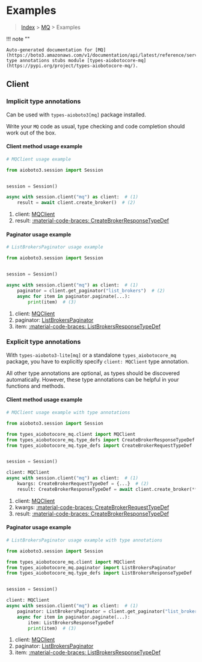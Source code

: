# Examples

> [Index](../README.md) > [MQ](./README.md) > Examples

!!! note ""

    Auto-generated documentation for [MQ](https://boto3.amazonaws.com/v1/documentation/api/latest/reference/services/mq.html#mq)
    type annotations stubs module [types-aiobotocore-mq](https://pypi.org/project/types-aiobotocore-mq/).

## Client

### Implicit type annotations

Can be used with `types-aioboto3[mq]` package installed.

Write your `MQ` code as usual,
type checking and code completion should work out of the box.



#### Client method usage example

```python
# MQClient usage example

from aioboto3.session import Session


session = Session()

async with session.client("mq") as client:  # (1)
    result = await client.create_broker()  # (2)
```

1. client: [MQClient](./client.md)
2. result: [:material-code-braces: CreateBrokerResponseTypeDef](./type_defs.md#createbrokerresponsetypedef)



#### Paginator usage example

```python
# ListBrokersPaginator usage example

from aioboto3.session import Session


session = Session()

async with session.client("mq") as client:  # (1)
    paginator = client.get_paginator("list_brokers")  # (2)
    async for item in paginator.paginate(...):
        print(item)  # (3)
```

1. client: [MQClient](./client.md)
2. paginator: [ListBrokersPaginator](./paginators.md#listbrokerspaginator)
3. item: [:material-code-braces: ListBrokersResponseTypeDef](./type_defs.md#listbrokersresponsetypedef)




### Explicit type annotations

With `types-aioboto3-lite[mq]`
or a standalone `types_aiobotocore_mq` package, you have to explicitly specify
`client: MQClient` type annotation.

All other type annotations are optional, as types should be discovered automatically.
However, these type annotations can be helpful in your functions and methods.


#### Client method usage example

```python
# MQClient usage example with type annotations

from aioboto3.session import Session

from types_aiobotocore_mq.client import MQClient
from types_aiobotocore_mq.type_defs import CreateBrokerResponseTypeDef
from types_aiobotocore_mq.type_defs import CreateBrokerRequestTypeDef


session = Session()

client: MQClient
async with session.client("mq") as client:  # (1)
    kwargs: CreateBrokerRequestTypeDef = {...}  # (2)
    result: CreateBrokerResponseTypeDef = await client.create_broker(**kwargs)  # (3)
```

1. client: [MQClient](./client.md)
2. kwargs: [:material-code-braces: CreateBrokerRequestTypeDef](./type_defs.md#createbrokerrequesttypedef)
3. result: [:material-code-braces: CreateBrokerResponseTypeDef](./type_defs.md#createbrokerresponsetypedef)



#### Paginator usage example

```python
# ListBrokersPaginator usage example with type annotations

from aioboto3.session import Session

from types_aiobotocore_mq.client import MQClient
from types_aiobotocore_mq.paginator import ListBrokersPaginator
from types_aiobotocore_mq.type_defs import ListBrokersResponseTypeDef


session = Session()

client: MQClient
async with session.client("mq") as client:  # (1)
    paginator: ListBrokersPaginator = client.get_paginator("list_brokers")  # (2)
    async for item in paginator.paginate(...):
        item: ListBrokersResponseTypeDef
        print(item)  # (3)
```

1. client: [MQClient](./client.md)
2. paginator: [ListBrokersPaginator](./paginators.md#listbrokerspaginator)
3. item: [:material-code-braces: ListBrokersResponseTypeDef](./type_defs.md#listbrokersresponsetypedef)




